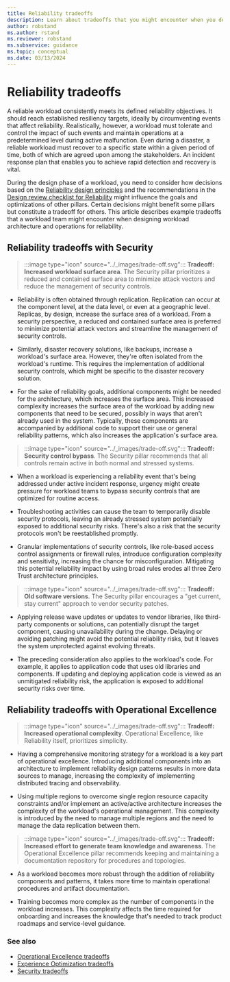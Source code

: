 ```yaml
---
title: Reliability tradeoffs
description: Learn about tradeoffs that you might encounter when you design workload architectures and operations for reliability.
author: robstand
ms.author: rstand
ms.reviewer: robstand
ms.subservice: guidance
ms.topic: conceptual
ms.date: 03/13/2024
---
```


# Reliability tradeoffs

A reliable workload consistently meets its defined reliability objectives. It should reach established resiliency targets, ideally by circumventing events that affect reliability. Realistically, however, a workload must tolerate and control the impact of such events and maintain operations at a predetermined level during active malfunction. Even during a disaster, a reliable workload must recover to a specific state within a given period of time, both of which are agreed upon among the stakeholders. An incident response plan that enables you to achieve rapid detection and recovery is vital.

During the design phase of a workload, you need to consider how decisions based on the [Reliability design principles](./principles.md) and the recommendations in the [Design review checklist for Reliability](./checklist.md) might influence the goals and optimizations of other pillars. Certain decisions might benefit some pillars but constitute a tradeoff for others. This article describes example tradeoffs that a workload team might encounter when designing workload architecture and operations for reliability.

## Reliability tradeoffs with Security

> :::image type="icon" source="../_images/trade-off.svg"::: **Tradeoff: Increased workload surface area**. The Security pillar prioritizes a reduced and contained surface area to minimize attack vectors and reduce the management of security controls.

- Reliability is often obtained through replication. Replication can occur at the component level, at the data level, or even at a geographic level. Replicas, by design, increase the surface area of a workload. From a security perspective, a reduced and contained surface area is preferred to minimize potential attack vectors and streamline the management of security controls.

- Similarly, disaster recovery solutions, like backups, increase a workload's surface area. However, they're often isolated from the workload's runtime. This requires the implementation of additional security controls, which might be specific to the disaster recovery solution.

- For the sake of reliability goals, additional components might be needed for the architecture, which increases the surface area. This increased complexity increases the surface area of the workload by adding new components that need to be secured, possibly in ways that aren't already used in the system. Typically, these components are accompanied by additional code to support their use or general reliability patterns, which also increases the application's surface area.

> :::image type="icon" source="../_images/trade-off.svg"::: **Tradeoff: Security control bypass**. The Security pillar recommends that all controls remain active in both normal and stressed systems.

- When a workload is experiencing a reliability event that's being addressed under active incident response, urgency might create pressure for workload teams to bypass security controls that are optimized for routine access.

- Troubleshooting activities can cause the team to temporarily disable security protocols, leaving an already stressed system potentially exposed to additional security risks. There's also a risk that the security protocols won't be reestablished promptly.

- Granular implementations of security controls, like role-based access control assignments or firewall rules, introduce configuration complexity and sensitivity, increasing the chance for misconfiguration. Mitigating this potential reliability impact by using broad rules erodes all three Zero Trust architecture principles.

> :::image type="icon" source="../_images/trade-off.svg"::: **Tradeoff: Old software versions**. The Security pillar encourages a "get current, stay current" approach to vendor security patches.

- Applying release wave updates or updates to vendor libraries, like third-party components or solutions, can potentially disrupt the target component, causing unavailability during the change. Delaying or avoiding patching might avoid the potential reliability risks, but it leaves the system unprotected against evolving threats.

- The preceding consideration also applies to the workload's code. For example, it applies to application code that uses old libraries and components. If updating and deploying application code is viewed as an unmitigated reliability risk, the application is exposed to additional security risks over time.

## Reliability tradeoffs with Operational Excellence

> :::image type="icon" source="../_images/trade-off.svg"::: **Tradeoff: Increased operational complexity**. Operational Excellence, like Reliability itself, prioritizes simplicity.

- Having a comprehensive monitoring strategy for a workload is a key part of operational excellence. Introducing additional components into an architecture to implement reliability design patterns results in more data sources to manage, increasing the complexity of implementing distributed tracing and observability.

- Using multiple regions to overcome single region resource capacity constraints and/or implement an active/active architecture increases the complexity of the workload's operational management. This complexity is introduced by the need to manage multiple regions and the need to manage the data replication between them.

> :::image type="icon" source="../_images/trade-off.svg"::: **Tradeoff: Increased effort to generate team knowledge and awareness**. The Operational Excellence pillar recommends keeping and maintaining a documentation repository for procedures and topologies.

- As a workload becomes more robust through the addition of reliability components and patterns, it takes more time to maintain operational procedures and artifact documentation.

- Training becomes more complex as the number of components in the workload increases. This complexity affects the time required for onboarding and increases the knowledge that's needed to track product roadmaps and service-level guidance.

<!--
## Reliability tradeoffs with Performance Efficiency

> :::image type="icon" source="../_images/trade-off.svg"::: **Tradeoff: Increased latency**. Performance Efficiency requires a system to achieve performance targets for user and data flows.

- Reliability patterns often incorporate data replication to survive replica malfunction. Replication introduces additional latency for reliable data-write operations, which consumes a part of the performance budget for a specific user or data flow.

- Reliability sometimes employs various forms of resource balancing to distribute or redistribute load to healthy replicas. A dedicated component that's used for balancing usually affects the performance of the request or process that's being balanced.

- Distributing components across geographical boundaries or availability zones to survive a scoped impact introduces network latency in the communication between components that span those availability boundaries.

- Extensive processes are used to observe the health of a workload. Although monitoring is critical for reliability, instrumentation can affect system performance. As observability increases, performance might decrease.

> :::image type="icon" source="../_images/trade-off.svg"::: **Tradeoff: Increased over-provisioning**. The Performance Efficiency pillar discourages over-provisioning, instead recommending the use of just enough resources to satisfy demand.

- Automatic scaling operations aren't instantaneous and therefore can't reliably handle a sudden and dramatic spike in demand that can't be shaped or smoothed. Therefore, over-provisioning via either larger instances or more instances is a critical reliability tactic to account for the lag between demand signal and supply creation. Unused capacity counters the goals of performance efficiency.

- Sometimes a component can't be scaled in reaction to demand, and that demand isn't fully predictable. Using large instances to cover the worst case leads to over-provisioning waste in situations that are outside that use case.
-->

### See also

- [Operational Excellence tradeoffs](../operational-excellence/tradeoffs.md)
- [Experience Optimization tradeoffs](../experience-optimization/tradeoffs.md)
- [Security tradeoffs](../security/tradeoffs.md)
